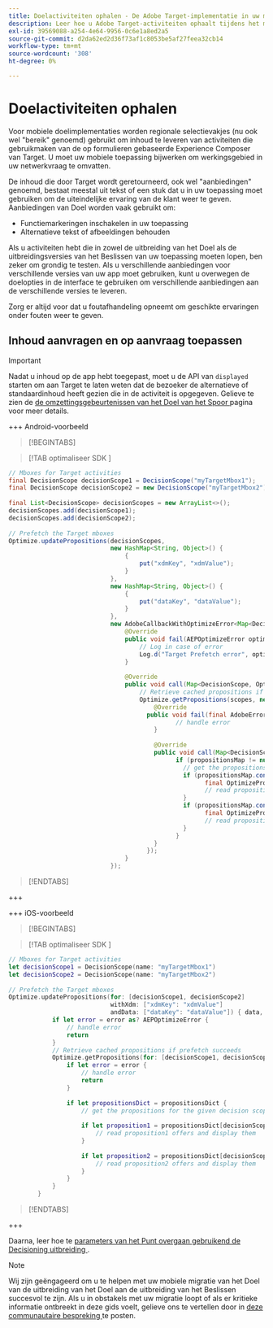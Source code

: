 ```yaml
---
title: Doelactiviteiten ophalen - De Adobe Target-implementatie in uw mobiele app migreren naar de Adobe Journey Optimizer - De extensie voor beslissingen bepalen
description: Leer hoe u Adobe Target-activiteiten ophaalt tijdens het migreren van de Adobe Target naar de Adobe Journey Optimizer - Mobiele extensie beslissen.
exl-id: 39569088-a254-4e64-9956-0c6e1a8ed2a5
source-git-commit: d2da62ed2d36f73af1c8053be5af27feea32cb14
workflow-type: tm+mt
source-wordcount: '308'
ht-degree: 0%

---
```


# Doelactiviteiten ophalen

Voor mobiele doelimplementaties worden regionale selectievakjes (nu ook wel &quot;bereik&quot; genoemd) gebruikt om inhoud te leveren van activiteiten die gebruikmaken van de op formulieren gebaseerde Experience Composer van Target. U moet uw mobiele toepassing bijwerken om werkingsgebied in uw netwerkvraag te omvatten.

De inhoud die door Target wordt geretourneerd, ook wel &quot;aanbiedingen&quot; genoemd, bestaat meestal uit tekst of een stuk dat u in uw toepassing moet gebruiken om de uiteindelijke ervaring van de klant weer te geven. Aanbiedingen van Doel worden vaak gebruikt om:

* Functiemarkeringen inschakelen in uw toepassing
* Alternatieve tekst of afbeeldingen behouden

Als u activiteiten hebt die in zowel de uitbreiding van het Doel als de uitbreidingsversies van het Beslissen van uw toepassing moeten lopen, ben zeker om grondig te testen. Als u verschillende aanbiedingen voor verschillende versies van uw app moet gebruiken, kunt u overwegen de doelopties in de interface te gebruiken om verschillende aanbiedingen aan de verschillende versies te leveren.

Zorg er altijd voor dat u foutafhandeling opneemt om geschikte ervaringen onder fouten weer te geven.


## Inhoud aanvragen en op aanvraag toepassen

>[!IMPORTANT]
>
>Nadat u inhoud op de app hebt toegepast, moet u de API van `displayed` starten om aan Target te laten weten dat de bezoeker de alternatieve of standaardinhoud heeft gezien die in de activiteit is opgegeven. Gelieve te zien de [ de omzettingsgebeurtenissen van het Doel van het Spoor ](track-events.md) pagina voor meer details.


+++ Android-voorbeeld

>[!BEGINTABS]

>[!TAB  optimaliseer SDK ]

```Java
// Mboxes for Target activities
final DecisionScope decisionScope1 = DecisionScope("myTargetMbox1");
final DecisionScope decisionScope2 = new DecisionScope("myTargetMbox2");
 
final List<DecisionScope> decisionScopes = new ArrayList<>();
decisionScopes.add(decisionScope1);
decisionScopes.add(decisionScope2);
 
// Prefetch the Target mboxes
Optimize.updatePropositions(decisionScopes,
                            new HashMap<String, Object>() {
                                {
                                    put("xdmKey", "xdmValue");
                                }
                            },
                            new HashMap<String, Object>() {
                                {
                                    put("dataKey", "dataValue");
                                }
                            },
                            new AdobeCallbackWithOptimizeError<Map<DecisionScope, OptimizeProposition>>() {
                                @Override
                                public void fail(AEPOptimizeError optimizeError) {
                                    // Log in case of error
                                    Log.d("Target Prefetch error", optimizeError.title);
                                }
 
                                @Override
                                public void call(Map<DecisionScope, OptimizeProposition> propositionsMap) {
                                    // Retrieve cached propositions if prefetch succeeds
                                    Optimize.getPropositions(scopes, new AdobeCallbackWithError<Map<DecisionScope, OptimizeProposition>>() {
                                        @Override
                                      public void fail(final AdobeError adobeError) {
                                              // handle error
                                        }
 
                                        @Override
                                        public void call(Map<DecisionScope, OptimizeProposition> propositionsMap) {
                                              if (propositionsMap != null && !propositionsMap.isEmpty()) {
                                                // get the propositions for the given decision scopes
                                                if (propositionsMap.contains(decisionScope1)) {
                                                      final OptimizeProposition proposition1 = propsMap.get(decisionScope1)
                                                      // read proposition1 offers and display them
                                                }
                                                if (propositionsMap.contains(decisionScope2)) {
                                                      final OptimizeProposition proposition2 = propsMap.get(decisionScope2)
                                                      // read proposition2 offers and display them
                                                }
                                              }
                                        }
                                      });
                                }
                            });
```

>[!ENDTABS]

+++

+++ iOS-voorbeeld

>[!BEGINTABS]

>[!TAB  optimaliseer SDK ]

```Swift
// Mboxes for Target activities
let decisionScope1 = DecisionScope(name: "myTargetMbox1")
let decisionScope2 = DecisionScope(name: "myTargetMbox2")
 
// Prefetch the Target mboxes
Optimize.updatePropositions(for: [decisionScope1, decisionScope2]
                            withXdm: ["xdmKey": "xdmValue"]
                            andData: ["dataKey": "dataValue"]) { data, error in
            if let error = error as? AEPOptimizeError {
                // handle error
                return
            }
            // Retrieve cached propositions if prefetch succeeds
            Optimize.getPropositions(for: [decisionScope1, decisionScope2]) { propositionsDict, error in
                if let error = error {
                    // handle error
                    return
                }
 
                if let propositionsDict = propositionsDict {
                    // get the propositions for the given decision scopes
 
                    if let proposition1 = propositionsDict[decisionScope1] {
                        // read proposition1 offers and display them
                    }
 
                    if let proposition2 = propositionsDict[decisionScope2] {
                        // read proposition2 offers and display them
                    }
                }
            }
        }
```

>[!ENDTABS]

+++



Daarna, leer hoe te [ parameters van het Punt overgaan gebruikend de Decisioning uitbreiding ](send-parameters.md).

>[!NOTE]
>
>Wij zijn geëngageerd om u te helpen met uw mobiele migratie van het Doel van de uitbreiding van het Doel aan de uitbreiding van het Beslissen succesvol te zijn. Als u in obstakels met uw migratie loopt of als er kritieke informatie ontbreekt in deze gids voelt, gelieve ons te vertellen door in [ deze communautaire bespreking ](https://experienceleaguecommunities.adobe.com/t5/adobe-experience-platform-data/tutorial-discussion-migrate-target-from-at-js-to-web-sdk/m-p/575587#M463) te posten.
